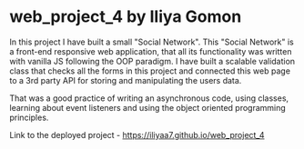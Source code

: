 # web_project_4 by Iliya Gomon

In this project I have built a small "Social Network".
This "Social Network" is a front-end responsive web application, that all its functionality was written with vanilla JS following the OOP paradigm.
I have built a scalable validation class that checks all the forms in this project and connected this web page to a 3rd party API for storing and manipulating the users data.

That was a good practice of writing an asynchronous code, using classes, learning about event listeners and using the object oriented programming principles.

Link to the deployed project - https://iliyaa7.github.io/web_project_4
